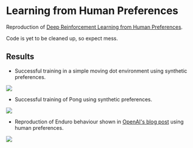# Learning from Human Preferences

Reproduction of [Deep Reinforcement Learning from Human Preferences](https://arxiv.org/abs/1706.03741).

Code is yet to be cleaned up, so expect mess.

## Results

* Successful training in a simple moving dot environment using synthetic preferences.

![](images/dot_success.gif)

* Successful training of Pong using synthetic preferences.

![](images/pong.gif)

* Reproduction of Enduro behaviour shown in [OpenAI's blog post](https://blog.openai.com/deep-reinforcement-learning-from-human-preferences/) using human preferences.

![](images/enduro.gif)
